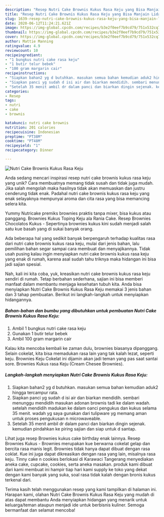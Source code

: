 ```yaml
---
description: "Resep Nutri Cake Brownis Kukus Rasa Keju yang Bisa Manjain Lidah"
title: "Resep Nutri Cake Brownis Kukus Rasa Keju yang Bisa Manjain Lidah"
slug: 1639-resep-nutri-cake-brownis-kukus-rasa-keju-yang-bisa-manjain-lidah
date: 2020-06-12T11:24:21.621Z
image: https://img-global.cpcdn.com/recipes/b3e2f0eef7b9cd79/751x532cq70/nutri-cake-brownis-kukus-rasa-keju-foto-resep-utama.jpg
thumbnail: https://img-global.cpcdn.com/recipes/b3e2f0eef7b9cd79/751x532cq70/nutri-cake-brownis-kukus-rasa-keju-foto-resep-utama.jpg
cover: https://img-global.cpcdn.com/recipes/b3e2f0eef7b9cd79/751x532cq70/nutri-cake-brownis-kukus-rasa-keju-foto-resep-utama.jpg
author: Mattie Manning
ratingvalue: 4.9
reviewcount: 10
recipeingredient:
- "1 bungkus nutri cake rasa keju"
- "1 butir telur bebek"
- "100 gram margarin cair"
recipeinstructions:
- "Siapkan bahan2 yg d butuhkan. masukan semua bahan kemudian aduk2 hingga tercampur rata."
- "Siapkan panci yg sudah d isi air dan biarkan mendidih. sembari menunggu mendidih masukan adonan brownis tadi ke dalam wadah. setelah mendidih madukan ke dalam oanci pengukus dan kukus selama 35 menit. wadah yg saya gunakan dari tulipware yg memang aman untuk proses pengukusan n microwaveable."
- "Setelah 35 menit ambil dr dalam panci dan biarkan dingin sejenak. kemudian pindahkan ke piring sajian dan siap untuk d santap."
categories:
- Resep
tags:
- nutri
- cake
- brownis

katakunci: nutri cake brownis 
nutrition: 201 calories
recipecuisine: Indonesian
preptime: "PT38M"
cooktime: "PT48M"
recipeyield: "1"
recipecategory: Dinner

---
```



![Nutri Cake Brownis Kukus Rasa Keju](https://img-global.cpcdn.com/recipes/b3e2f0eef7b9cd79/751x532cq70/nutri-cake-brownis-kukus-rasa-keju-foto-resep-utama.jpg)

Anda sedang mencari inspirasi resep nutri cake brownis kukus rasa keju yang unik? Cara membuatnya memang tidak susah dan tidak juga mudah. Jika salah mengolah maka hasilnya tidak akan memuaskan dan justru cenderung tidak enak. Padahal nutri cake brownis kukus rasa keju yang enak selayaknya mempunyai aroma dan cita rasa yang bisa memancing selera kita.

Yummy Nutricake premiks brownies praktis tanpa mixer, bisa kukus atau panggang. Brownies Kukus Toping Keju ala Rania Cake. Resep Brownies Chocolatos Kukus - Sepertinya brownies kukus kini sudah menjadi salah satu kue basah yang di sukai banyak orang.

Ada beberapa hal yang sedikit banyak berpengaruh terhadap kualitas rasa dari nutri cake brownis kukus rasa keju, mulai dari jenis bahan, lalu pemilihan bahan segar sampai cara membuat dan menyajikannya. Tidak usah pusing kalau ingin menyiapkan nutri cake brownis kukus rasa keju yang enak di rumah, karena asal sudah tahu triknya maka hidangan ini bisa jadi sajian spesial.


Nah, kali ini kita coba, yuk, kreasikan nutri cake brownis kukus rasa keju sendiri di rumah. Tetap berbahan sederhana, sajian ini bisa memberi manfaat dalam membantu menjaga kesehatan tubuh kita. Anda bisa menyiapkan Nutri Cake Brownis Kukus Rasa Keju memakai 3 jenis bahan dan 3 tahap pembuatan. Berikut ini langkah-langkah untuk menyiapkan hidangannya.

<!--inarticleads1-->

##### Bahan-bahan dan bumbu yang dibutuhkan untuk pembuatan Nutri Cake Brownis Kukus Rasa Keju:

1. Ambil 1 bungkus nutri cake rasa keju
1. Gunakan 1 butir telur bebek
1. Ambil 100 gram margarin cair


Kalau kita mencoba kembali ke zaman dulu, brownies biasanya dipanggang. Selain cokelat, kita bisa memadukan rasa lain yang tak kalah lezat, seperti keju. Brownies Keju Cokelat ini dijamin akan jadi teman yang pas saat santai sore. Brownies Kukus rasa Keju (Cream Chesee Brownies). 

<!--inarticleads2-->

##### Langkah-langkah menyiapkan Nutri Cake Brownis Kukus Rasa Keju:

1. Siapkan bahan2 yg d butuhkan. masukan semua bahan kemudian aduk2 hingga tercampur rata.
1. Siapkan panci yg sudah d isi air dan biarkan mendidih. sembari menunggu mendidih masukan adonan brownis tadi ke dalam wadah. setelah mendidih madukan ke dalam oanci pengukus dan kukus selama 35 menit. wadah yg saya gunakan dari tulipware yg memang aman untuk proses pengukusan n microwaveable.
1. Setelah 35 menit ambil dr dalam panci dan biarkan dingin sejenak. kemudian pindahkan ke piring sajian dan siap untuk d santap.


Lihat juga resep Brownies kukus cake birthday enak lainnya. Resep Brownies Kukus - Brownies merupakan kue berwarna cokelat gelap dan bercita rasa manis legit. Brownies tidak hanya dapat dibuat dengan rasa coklat. Kue ini juga dapat dikreasikan dengan rasa yang lain, misalnya rasa keju. Tinny cake n cookies berlokasi di Karawaci Tangerang menyediakan aneka cake, cupcake, cookies, serta aneka masakan. produk kami dibuat dari kami membuat ini hampir tiap hari kami supply ke toko yang dekat dengan kami banyak yang suka, soal rasa tidak kalah dengan bronis kukus terkenal dari. 

Terima kasih telah menggunakan resep yang kami tampilkan di halaman ini. Harapan kami, olahan Nutri Cake Brownis Kukus Rasa Keju yang mudah di atas dapat membantu Anda menyiapkan hidangan yang menarik untuk keluarga/teman ataupun menjadi ide untuk berbisnis kuliner. Semoga bermanfaat dan selamat mencoba!
